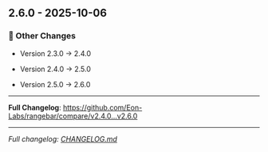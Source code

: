 
## 2.6.0 - 2025-10-06


### 📝 Other Changes

- Version 2.3.0 → 2.4.0

- Version 2.4.0 → 2.5.0

- Version 2.5.0 → 2.6.0



---
**Full Changelog**: https://github.com/Eon-Labs/rangebar/compare/v2.4.0...v2.6.0


---
*Full changelog: [CHANGELOG.md](https://github.com/Eon-Labs/claude-config/blob/v2.6.0/CHANGELOG.md)*

